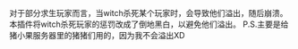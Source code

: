 <!--
 * @Author: 我是派蒙啊
 * @Last Modified by: 我是派蒙啊
 * @Create Date: 2024-01-25 15:28:45
 * @Last Modified time: 2024-01-25 15:29:07
 * @Github: https://github.com/Paimon-Kawaii
-->
对于部分求生玩家而言，当witch杀死某个玩家时，会导致他们溢出，随后崩溃。
本插件将witch杀死玩家的惩罚改成了倒地黑白，以避免他们溢出。
P.S.主要是给猪小果服务器里的猪猪们用的，因为我不会溢出XD